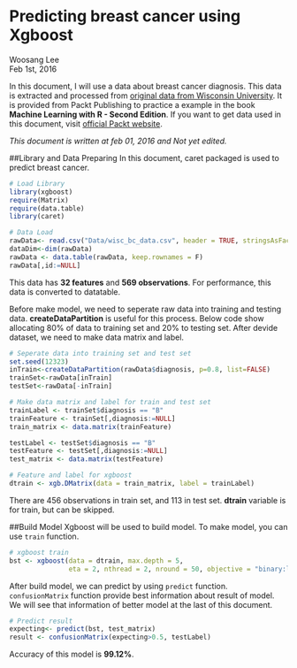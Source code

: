 # Predicting breast cancer using Xgboost
Woosang Lee  
Feb 1st, 2016  

In this document, I will use a data about breast cancer diagnosis. This data is extracted and processed from [original data from Wisconsin University](http://archive.ics.uci.edu/ml/datasets/Breast+Cancer+Wisconsin+%28Diagnostic%29). It is provided from Packt Publishing to practice a example in the book **Machine Learning with R - Second Edition**. If you want to get data used in this document, visit [official Packt website](https://www.packtpub.com/big-data-and-business-intelligence/machine-learning-r-second-edition).





*This document is written at feb 01, 2016 and Not yet edited.*

##Library and Data Preparing
In this document, caret packaged is used to predict breast cancer.


```r
# Load Library
library(xgboost)
require(Matrix)
require(data.table)
library(caret)

# Data Load
rawData<- read.csv("Data/wisc_bc_data.csv", header = TRUE, stringsAsFactors = TRUE)
dataDim<-dim(rawData)
rawData <- data.table(rawData, keep.rownames = F)
rawData[,id:=NULL]
```

This data has **32 features** and **569 observations**. For performance, this data is converted to datatable.

Before make model, we need to seperate raw data into training and testing data. **createDataPartition** is useful for this process. Below code show allocating 80% of data to training set and 20% to testing set. After devide dataset, we need to make data matrix and label.


```r
# Seperate data into training set and test set
set.seed(12323)
inTrain<-createDataPartition(rawData$diagnosis, p=0.8, list=FALSE)
trainSet<-rawData[inTrain]
testSet<-rawData[-inTrain]

# Make data matrix and label for train and test set
trainLabel <- trainSet$diagnosis == "B"
trainFeature <- trainSet[,diagnosis:=NULL]
train_matrix <- data.matrix(trainFeature)

testLabel <- testSet$diagnosis == "B"
testFeature <- testSet[,diagnosis:=NULL]
test_matrix <- data.matrix(testFeature)

# Feature and label for xgboost
dtrain <- xgb.DMatrix(data = train_matrix, label = trainLabel)
```

There are 456 observations in train set, and 113 in test set. **dtrain** variable is for train, but can be skipped.

##Build Model
Xgboost will be used to build model. To make model, you can use `train` function.


```r
# xgboost train
bst <- xgboost(data = dtrain, max.depth = 5,
               eta = 2, nthread = 2, nround = 50, objective = "binary:logistic")
```

After build model, we can predict by using `predict` function. `confusionMatrix` function provide best information about result of model. We will see that information of better model at the last of this document.


```r
# Predict result
expecting<- predict(bst, test_matrix)
result <- confusionMatrix(expecting>0.5, testLabel)
```

Accuracy of this model is **99.12%**.


